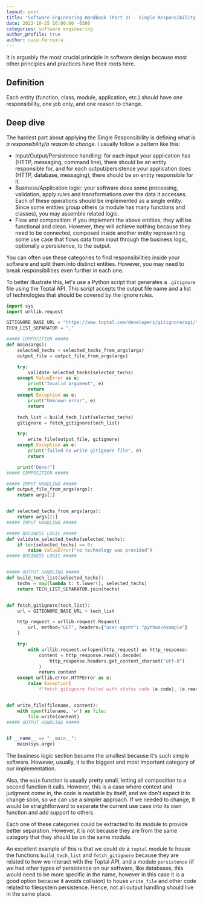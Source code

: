 ```yaml
---
layout: post
title: "Software Engineering Handbook (Part 3) - Single Responsibility Principle"
date: 2023-10-25 16:00:00 -0300
categories: software engineering
author_profile: true
author: caio.ferreira
---
```


It is arguably the most crucial principle in software design because most other principles and practices have their roots here.

## Definition

Each entity (function, class, module, application, etc.) should have one responsibility, one job only, and one reason to change.

## Deep dive

The hardest part about applying the Single Responsibility is defining what is _a responsibility/a reason to change_. I usually follow a pattern like this:

- Input/Output/Persistence handling: for each input your application has (HTTP, messaging, command line), there should be an entity responsible for, and for each output/persistence your application does (HTTP, database, messaging), there should be an entity responsible for it.
- Business/Application logic: your software does some processing, validation, apply rules and transformations over the data it accesses. Each of these operations should be implemented as a single entity. Since some entities group others (a module has many functions and classes), you may assemble related logic.
- Flow and composition: if you implement the above entities, they will be functional and clean. However, they will achieve nothing because they need to be connected, composed inside another entity representing some use case that flows data from input through the business logic, optionally a persistence, to the output.

You can often use these categories to find responsibilities inside your software and split them into distinct entities. However, you may need to break responsibilities even further in each one.

To better illustrate this, let's use a Python script that generates a `.gitignore` file using the Toptal API. This script accepts the output file name and a list of technologies that should be covered by the ignore rules.

```python
import sys
import urllib.request

GITIGNORE_BASE_URL = "https://www.toptal.com/developers/gitignore/api/"
TECH_LIST_SEPARATOR = ","

##### COMPOSITION #####
def main(args):
    selected_techs = selected_techs_from_args(args)
    output_file = output_file_from_args(args)

    try:
        validate_selected_techs(selected_techs)
    except ValueError as e:
        print("Invalid argument", e)
        return
    except Exception as e:
        print("Unknown error", e)
        return

    tech_list = build_tech_list(selected_techs)
    gitignore = fetch_gitignore(tech_list)

    try:
        write_file(output_file, gitignore)
    except Exception as e:
        print("failed to write gitignore file", e)
        return

    print("Done!")
##### COMPOSITION #####

##### INPUT HANDLING #####
def output_file_from_args(args):
    return args[1]


def selected_techs_from_args(args):
    return args[2:]
##### INPUT HANDLING #####

##### BUSINESS LOGIC #####
def validate_selected_techs(selected_techs):
    if len(selected_techs) == 0:
        raise ValueError("no technology was provided")
##### BUSINESS LOGIC #####


##### OUTPUT HANDLING #####
def build_tech_list(selected_techs):
    techs = map(lambda t: t.lower(), selected_techs)
    return TECH_LIST_SEPARATOR.join(techs)


def fetch_gitignore(tech_list):
    url = GITIGNORE_BASE_URL + tech_list

    http_request = urllib.request.Request(
        url, method="GET", headers={"user-agent": "python/example"}
    )

    try:
        with urllib.request.urlopen(http_request) as http_response:
            content = http_response.read().decode(
                http_response.headers.get_content_charset("utf-8")
            )
            return content
    except urllib.error.HTTPError as e:
        raise Exception(
            f"fetch gitignore failed with status code {e.code}, {e.reason}")


def write_file(filename, content):
    with open(filename, 'w') as file:
        file.write(content)
##### OUTPUT HANDLING #####


if __name__ == "__main__":
    main(sys.argv)

```

The business logic section became the smallest because it's such simple software. However, usually, it is the biggest and most important category of our implementation.

Also, the `main` function is usually pretty small, letting all composition to a second function it calls. However, this is a case where context and judgment come in, the code is readable by itself, and we don't expect it to change soon, so we can use a simpler approach. If we needed to change, it would be straightforward to separate the current use case into its own function and add support to others.

Each one of these categories could be extracted to its module to provide better separation. However, it is not because they are from the same category that they should be on the same module.

An excellent example of this is that we could do a `toptal` module to house the functions `build_tech_list` and `fetch_gitignore` because they are related to how we interact with the Toptal API, and a module `persistence` (if we had other types of persistence on our software, like databases, this would need to be more specific in the name, however in this case it is a good option because it avoids collision) to house `write_file` and other code related to filesystem persistence. Hence, not all output handling should live in the same place.
